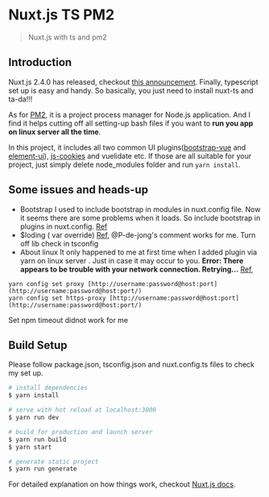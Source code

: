 # Nuxt.js TS PM2

>Nuxt.js with ts and pm2

## Introduction
Nuxt.js 2.4.0 has released, checkout [this announcement](https://dev.to/nuxt/nuxtjs-v240-is-out-typescript-smart-prefetching-and-more-18d). Finally, typescript set up is easy and handy. So basically, you just need to install nuxt-ts and ta-da!!!

As for [PM2](https://pm2.io/doc/en/runtime/overview/), it is a project process manager for Node.js application. And I find it helps cutting off all setting-up bash files if you want to **run you app on linux server all the time**. 

In this project, it includes all two common UI plugins([bootstrap-vue](https://bootstrap-vue.js.org/) and [element-ui](http://element.eleme.io/#/en-US/component/installation)), [js-cookies](https://github.com/js-cookie/js-cookie) and vuelidate etc.
If those are all suitable for your project, just simply delete node_modules folder and run ``` yarn install ```.

## Some issues and heads-up
- Bootstrap
I used to include bootstrap in modules in nuxt.config file. Now it seems there are some problems when it loads. So include bootstrap in plugins in nuxt.config. [Ref](https://github.com/nuxt/nuxt.js/issues/5049)
- $loding ( var override)
[Ref](https://github.com/nuxt/nuxt.js/issues/4877), @P-de-jong's comment works for me. Turn off lib check in tsconfig
- About linux
It only happened to me at first time when I added plugin via yarn on linux server . Just in case it may occur to you. 
**Error: There appears to be trouble with your network connection. Retrying...**
[Ref](https://github.com/yarnpkg/yarn/issues/4890), 
````
yarn config set proxy [http://username:password@host:port](http://username:password@host:port/)  
yarn config set https-proxy [http://username:password@host:port](http://username:password@host:port/)
````
Set npm timeout didnot work for me
## Build Setup
Please follow package.json, tsconfig.json and nuxt.config.ts files to check my set up.
``` bash
# install dependencies
$ yarn install

# serve with hot reload at localhost:3000
$ yarn run dev

# build for production and launch server
$ yarn run build
$ yarn start

# generate static project
$ yarn run generate
```

For detailed explanation on how things work, checkout [Nuxt.js docs](https://nuxtjs.org).
